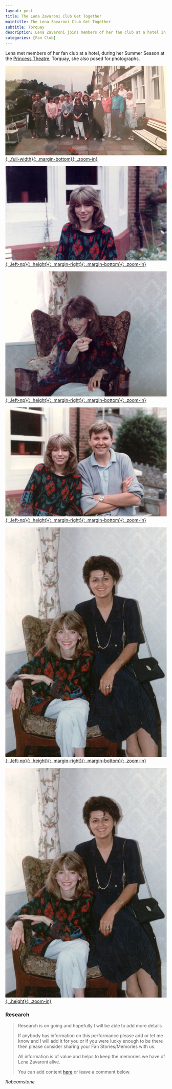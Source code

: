 ```yaml
---
layout: post
title: The Lena Zavaroni Club Get Together
maintitle: The Lena Zavaroni Club Get Together
subtitle: Torquay
description: Lena Zavaroni joins members of her fan club at a hotel in Torquay.
categories: [Fan Club]
---
```


Lena met members of her fan club at a hotel, during her Summer Season at the [Princess Theatre](/theatre/1986/07/05/holiday-startime.html), Torquay, she also posed for photographs.

[![](/assets/images/publicity/1986-08-23-the-lena-zavaroni-club-get-together-01.jpg){: .full-width}{: .margin-bottom}{: .zoom-in}](/assets/images/publicity/1986-08-23-the-lena-zavaroni-club-get-together-01.jpg)

[![](/assets/images/publicity/1986-08-23-the-lena-zavaroni-club-get-together-02.jpg){: .left-np}{: .height}{: .margin-right}{: .margin-bottom}{: .zoom-in}](/assets/images/publicity/1986-08-23-the-lena-zavaroni-club-get-together-02.jpg)

[![](/assets/images/publicity//1986-08-23-the-lena-zavaroni-club-get-together-03.jpg){: .left-np}{: .height}{: .margin-right}{: .margin-bottom}{: .zoom-in}](/assets/images/publicity//1986-08-23-the-lena-zavaroni-club-get-together-03.jpg)

[![](/assets/images/publicity/1986-08-23-the-lena-zavaroni-club-get-together-04.jpg){: .left-np}{: .height}{: .margin-right}{: .margin-bottom}{: .zoom-in}](/assets/images/publicity/1986-08-23-the-lena-zavaroni-club-get-together-04.jpg)

[![](/assets/images/publicity/1986-08-23-the-lena-zavaroni-club-get-together-05.jpg){: .left-np}{: .height}{: .margin-right}{: .margin-bottom}{: .zoom-in}](/assets/images/publicity/1986-08-23-the-lena-zavaroni-club-get-together-05.jpg)

[![](/assets/images/publicity/1986-08-23-the-lena-zavaroni-club-get-together-06.jpg){: .height}{: .zoom-in}](/assets/images/publicity/1986-08-23-the-lena-zavaroni-club-get-together-06.jpg)

### Research
> Research is on going and hopefully I will be able to add more details
>
> If anybody has information on this performance please add or let me know and I will add it for you or if you were lucky enough to be there then please consider sharing your Fan Stories/Memories with us.
>
> All information is of value and helps to keep the memories we have of Lena Zavaroni alive.
>
> You can add content [here](https://github.com/FanzOfLenaZavaroni/fanzoflenazavaroni.github.io) or leave a comment below.

<cite>Robcamstone</cite>

<style>
.margin-bottom {margin-bottom:10px;}
.margin-right {margin-right:10px;}
.height {width:auto; height:134.96px;}
</style>

